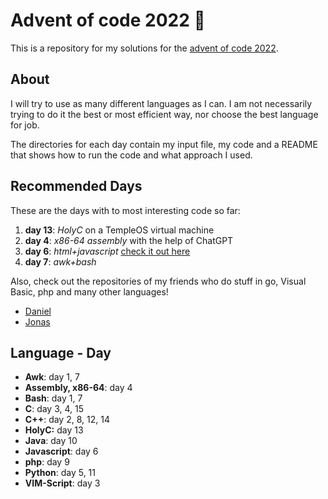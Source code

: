 # Advent of code 2022 :christmas_tree:
This is a repository for my solutions for the [advent of code 2022](https://adventofcode.com/2022).

## About
I will try to use as many different languages as I can.
I am not necessarily trying to do it the best or most efficient way, nor choose the best language for job.

The directories for each day contain my input file, my code and a README that shows how to run the code and what approach I used.

## Recommended Days
These are the days with to most interesting code so far:
1. **day 13**: *HolyC* on a TempleOS virtual machine
2. **day 4**: *x86-64 assembly* with the help of ChatGPT
3. **day 6**: *html+javascript* [check it out here](https://quintern.xyz/advent22/day6.html)
4. **day 7**: *awk+bash*

Also, check out the repositories of my friends who do stuff in go, Visual Basic, php and many other languages!
- [Daniel](https://git.quintern.xyz/TheShinyMelon/AOC_2022)
- [Jonas](https://github.com/JonasBordewick/advent_of_code_2022)

## Language - Day
- **Awk**: day 1, 7
- **Assembly, x86-64**: day 4
- **Bash**: day 1, 7
- **C**: day 3, 4, 15
- **C++**: day 2, 8, 12, 14
- **HolyC:** day 13
- **Java**: day 10
- **Javascript**: day 6
- **php**: day 9
- **Python**: day 5, 11
- **VIM-Script**: day 3

